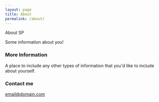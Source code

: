 ```yaml
---
layout: page
title: About
permalink: /about/
---
```



About SP

Some information about you!

### More Information

A place to include any other types of information that you'd like to include about yourself.

### Contact me

[email@domain.com](mailto:email@domain.com)